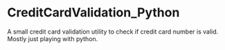 # CreditCardValidation_Python
A small credit card validation utility to check if credit card number is valid. Mostly just playing with python.
